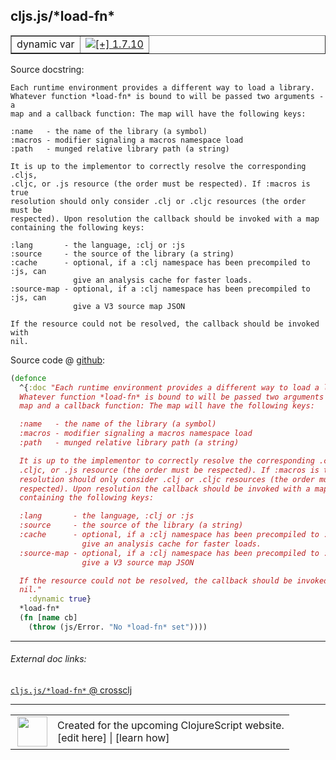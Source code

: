 ## cljs.js/\*load-fn\*



 <table border="1">
<tr>
<td>dynamic var</td>
<td><a href="https://github.com/cljsinfo/cljs-api-docs/tree/1.7.10"><img valign="middle" alt="[+] 1.7.10" title="Added in 1.7.10" src="https://img.shields.io/badge/+-1.7.10-lightgrey.svg"></a> </td>
</tr>
</table>







Source docstring:

```
Each runtime environment provides a different way to load a library.
Whatever function *load-fn* is bound to will be passed two arguments - a
map and a callback function: The map will have the following keys:

:name   - the name of the library (a symbol)
:macros - modifier signaling a macros namespace load
:path   - munged relative library path (a string)

It is up to the implementor to correctly resolve the corresponding .cljs,
.cljc, or .js resource (the order must be respected). If :macros is true
resolution should only consider .clj or .cljc resources (the order must be
respected). Upon resolution the callback should be invoked with a map
containing the following keys:

:lang       - the language, :clj or :js
:source     - the source of the library (a string)
:cache      - optional, if a :clj namespace has been precompiled to :js, can
              give an analysis cache for faster loads.
:source-map - optional, if a :clj namespace has been precompiled to :js, can
              give a V3 source map JSON

If the resource could not be resolved, the callback should be invoked with
nil.
```


Source code @ [github](https://github.com/clojure/clojurescript/blob/r1.7.122/src/main/cljs/cljs/js.cljs#L50-L77):

```clj
(defonce
  ^{:doc "Each runtime environment provides a different way to load a library.
  Whatever function *load-fn* is bound to will be passed two arguments - a
  map and a callback function: The map will have the following keys:

  :name   - the name of the library (a symbol)
  :macros - modifier signaling a macros namespace load
  :path   - munged relative library path (a string)

  It is up to the implementor to correctly resolve the corresponding .cljs,
  .cljc, or .js resource (the order must be respected). If :macros is true
  resolution should only consider .clj or .cljc resources (the order must be
  respected). Upon resolution the callback should be invoked with a map
  containing the following keys:

  :lang       - the language, :clj or :js
  :source     - the source of the library (a string)
  :cache      - optional, if a :clj namespace has been precompiled to :js, can
                give an analysis cache for faster loads.
  :source-map - optional, if a :clj namespace has been precompiled to :js, can
                give a V3 source map JSON

  If the resource could not be resolved, the callback should be invoked with
  nil."
    :dynamic true}
  *load-fn*
  (fn [name cb]
    (throw (js/Error. "No *load-fn* set"))))
```

<!--
Repo - tag - source tree - lines:

 <pre>
clojurescript @ r1.7.122
└── src
    └── main
        └── cljs
            └── cljs
                └── <ins>[js.cljs:50-77](https://github.com/clojure/clojurescript/blob/r1.7.122/src/main/cljs/cljs/js.cljs#L50-L77)</ins>
</pre>

-->

---



###### External doc links:

[`cljs.js/*load-fn*` @ crossclj](http://crossclj.info/fun/cljs.js.cljs/*load-fn*.html)<br>

---

 <table>
<tr><td>
<img valign="middle" align="right" width="48px" src="http://i.imgur.com/Hi20huC.png">
</td><td>
Created for the upcoming ClojureScript website.<br>
[edit here] | [learn how]
</td></tr></table>

[edit here]:https://github.com/cljsinfo/cljs-api-docs/blob/master/cljsdoc/cljs.js/STARload-fnSTAR.cljsdoc
[learn how]:https://github.com/cljsinfo/cljs-api-docs/wiki/cljsdoc-files

<!--

This information was too distracting to show to readers, but I'll leave it
commented here since it is helpful to:

- pretty-print the data used to generate this document
- and show how to retrieve that data



The API data for this symbol:

```clj
{:ns "cljs.js",
 :name "*load-fn*",
 :docstring "Each runtime environment provides a different way to load a library.\nWhatever function *load-fn* is bound to will be passed two arguments - a\nmap and a callback function: The map will have the following keys:\n\n:name   - the name of the library (a symbol)\n:macros - modifier signaling a macros namespace load\n:path   - munged relative library path (a string)\n\nIt is up to the implementor to correctly resolve the corresponding .cljs,\n.cljc, or .js resource (the order must be respected). If :macros is true\nresolution should only consider .clj or .cljc resources (the order must be\nrespected). Upon resolution the callback should be invoked with a map\ncontaining the following keys:\n\n:lang       - the language, :clj or :js\n:source     - the source of the library (a string)\n:cache      - optional, if a :clj namespace has been precompiled to :js, can\n              give an analysis cache for faster loads.\n:source-map - optional, if a :clj namespace has been precompiled to :js, can\n              give a V3 source map JSON\n\nIf the resource could not be resolved, the callback should be invoked with\nnil.",
 :type "dynamic var",
 :source {:code "(defonce\n  ^{:doc \"Each runtime environment provides a different way to load a library.\n  Whatever function *load-fn* is bound to will be passed two arguments - a\n  map and a callback function: The map will have the following keys:\n\n  :name   - the name of the library (a symbol)\n  :macros - modifier signaling a macros namespace load\n  :path   - munged relative library path (a string)\n\n  It is up to the implementor to correctly resolve the corresponding .cljs,\n  .cljc, or .js resource (the order must be respected). If :macros is true\n  resolution should only consider .clj or .cljc resources (the order must be\n  respected). Upon resolution the callback should be invoked with a map\n  containing the following keys:\n\n  :lang       - the language, :clj or :js\n  :source     - the source of the library (a string)\n  :cache      - optional, if a :clj namespace has been precompiled to :js, can\n                give an analysis cache for faster loads.\n  :source-map - optional, if a :clj namespace has been precompiled to :js, can\n                give a V3 source map JSON\n\n  If the resource could not be resolved, the callback should be invoked with\n  nil.\"\n    :dynamic true}\n  *load-fn*\n  (fn [name cb]\n    (throw (js/Error. \"No *load-fn* set\"))))",
          :title "Source code",
          :repo "clojurescript",
          :tag "r1.7.122",
          :filename "src/main/cljs/cljs/js.cljs",
          :lines [50 77]},
 :full-name "cljs.js/*load-fn*",
 :full-name-encode "cljs.js/STARload-fnSTAR",
 :history [["+" "1.7.10"]]}

```

Retrieve the API data for this symbol:

```clj
;; from Clojure REPL
(require '[clojure.edn :as edn])
(-> (slurp "https://raw.githubusercontent.com/cljsinfo/cljs-api-docs/catalog/cljs-api.edn")
    (edn/read-string)
    (get-in [:symbols "cljs.js/*load-fn*"]))
```

-->
